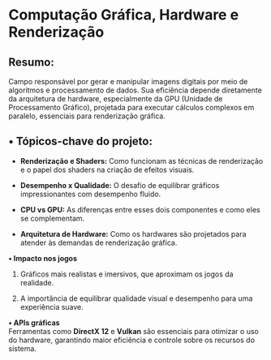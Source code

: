 # **Computação Gráfica, Hardware e Renderização**

## **Resumo:**  
Campo responsável por gerar e manipular imagens digitais por meio de algoritmos e processamento de dados. Sua eficiência depende diretamente da arquitetura de hardware, especialmente da GPU (Unidade de Processamento Gráfico), projetada para executar cálculos complexos em paralelo, essenciais para renderização gráfica.  

## **• Tópicos-chave do projeto:**  

- **Renderização e Shaders:** Como funcionam as técnicas de renderização e o papel dos shaders na criação de efeitos visuais.  

- **Desempenho x Qualidade:** O desafio de equilibrar gráficos impressionantes com desempenho fluido.  

- **CPU vs GPU:** As diferenças entre esses dois componentes e como eles se complementam.  

- **Arquitetura de Hardware:** Como os hardwares são projetados para atender às demandas de renderização gráfica.  

**• Impacto nos jogos**  

1. Gráficos mais realistas e imersivos, que aproximam os jogos da realidade.  

2. A importância de equilibrar qualidade visual e desempenho para uma experiência suave.  

**• APIs gráficas**  
Ferramentas como **DirectX 12** e **Vulkan** são essenciais para otimizar o uso do hardware, garantindo maior eficiência e controle sobre os recursos do sistema.
